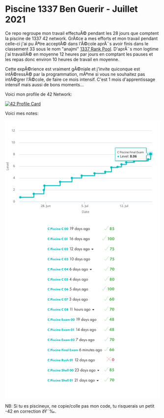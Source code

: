 # Piscine 1337 Ben Guerir - Juillet 2021

Ce repo regroupe mon travail effectuÃ© pendant les 28 jours que comptent la piscine de 1337 42 network. GrÃ¢ce a mes efforts et mon travail pendant celle-ci j'ai pu Ãªtre acceptÃ© dans l'Ã©cole aprÃ¨s avoir finis dans le classement 33 sous le nom "anajmi" [1337 Rank Pool](https://najmiachraf.github.io/1337Rank_Pool/Charts_Benguerire.html). D'aprÃ¨s mon logtime j'ai travaillÃ© en moyenne 12 heures par jours en comptant les pauses et les repas donc environ 10 heures de travail en moyenne.

Cette expÃ©rience est vraiment gÃ©niale et j'invite quiconque est intÃ©ressÃ© par la programmation, mÃªme si vous ne souhaitez pas intÃ©grer l'Ã©cole, de faire ce mois intensif. C'est 1 mois d'apprentissage intensif mais aussi de bons moments...

Voici mon profile de 42 Network:

[![42 Profile Card](https://1337-readme.vercel.app/api/profile?cursus=c-piscine&dark=true&login=anajmi)](https://github.com/mohouyizme/1337-readme)

Voici mes notes:

![](1337_Picsine.png)

NB: Si tu es piscineux, ne copie/colle pas mon code, tu risquerais un petit -42 en correction ðŸ˜‰.